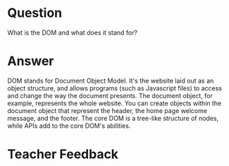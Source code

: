 # Question
What is the DOM and what does it stand for?

# Answer
DOM stands for Document Object Model. It's the website laid out as an object structure, and allows programs (such as Javascript files) to access and change the way the document presents. The document object, for example, represents the whole website. You can create objects within the document object that represent the header, the home page welcome message, and the footer. The core DOM is a tree-like structure of nodes, while APIs add to the core DOM's abilities. 

# Teacher Feedback